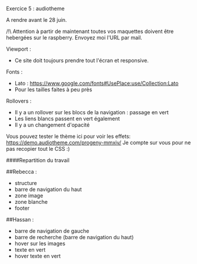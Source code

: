 Exercice 5 : audiotheme

A rendre avant le 28 juin.

/!\ Attention à partir de maintenant toutes vos maquettes doivent être hebergées sur le raspberry. Envoyez moi l'URL par mail.


Viewport :
- Ce site doit toujours prendre tout l'écran et responsive.

Fonts :
- Lato : https://www.google.com/fonts#UsePlace:use/Collection:Lato
- Pour les tailles faites à peu près

Rollovers :
- Il y a un rollover sur les blocs de la navigation : passage en vert
- Les liens blancs passent en vert également
- Il y a un changement d'opacité 

Vous pouvez tester le thème ici pour voir les effets: https://demo.audiotheme.com/progeny-mmxiv/ Je compte sur vous pour ne pas recopier tout le CSS :)

####Repartition du travail

##Rebecca :
* structure
* barre de navigation du haut
* zone image
* zone blanche
* footer

##Hassan :
* barre de navigation de gauche
* barre de recherche (barre de navigation du haut)
* hover sur les images
* texte en vert
* hover texte en vert

